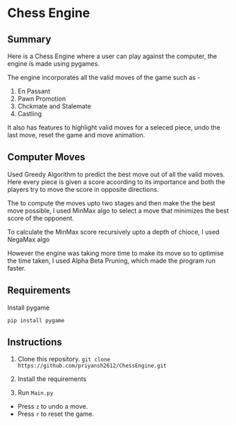 # Chess Engine


## Summary 
Here is a Chess Engine where a user can play against the computer, the engine is made using pygames.

The engine incorporates all the valid moves of the game such as -
1. En Passant
2. Pawn Promotion
3. Chckmate and Stalemate
4. Castling
   
It also has features to highlight valid moves for a seleced piece, undo the last move, reset the game and move animation.

## Computer Moves
Used Greedy Algorithm to predict the best move out of all the valid moves. Here every piece is given a score according to its importance and both the players try to move the score in opposite directions.

The to compute the moves upto two stages and then make the the best move possible, I used MinMax algo to select a move that minimizes the best score of the opponent.

To calculate the MinMax score recursively upto a depth of chioce, I used NegaMax algo

However the engine was taking more time to make its move so to optimise the time taken, I used Alpha Beta Pruning, which made the program run faster.

## Requirements
Install pygame

`pip install pygame`

## Instructions 
1. Clone this repository.
   `git clone https://github.com/priyansh2612/ChessEngine.git`
2. Install the requirements

3. Run `Main.py`

* Press `z` to undo a move.
* Press `r` to reset the game.
